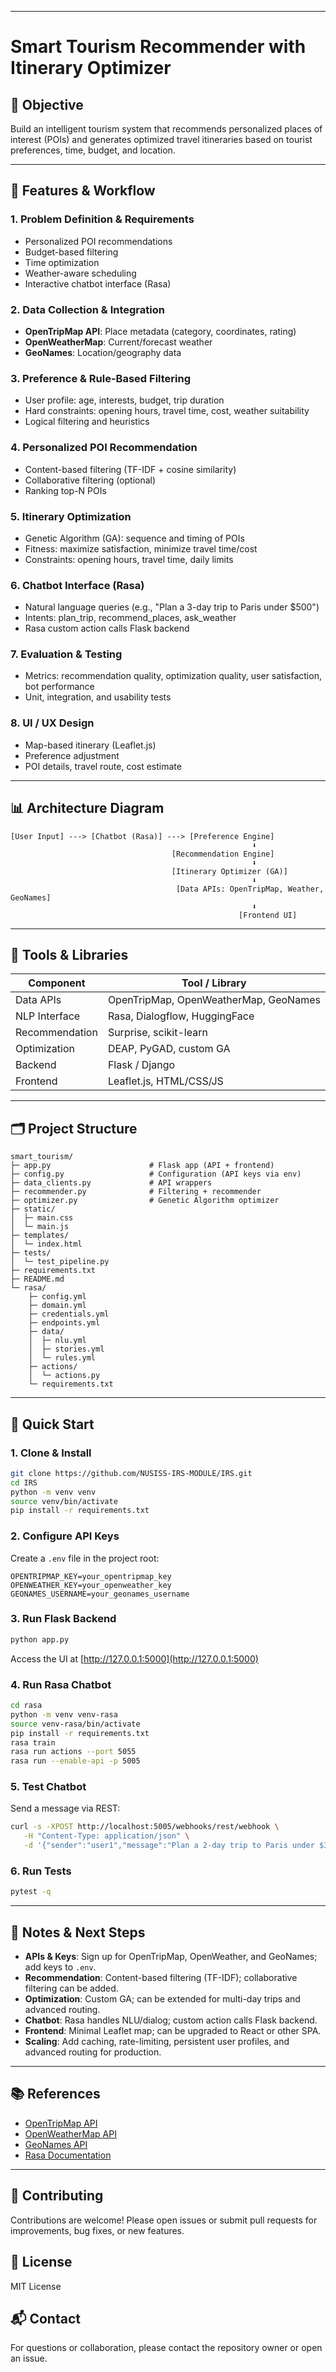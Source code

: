
---

# Smart Tourism Recommender with Itinerary Optimizer

## 🧩 Objective
Build an intelligent tourism system that recommends personalized places of interest (POIs) and generates optimized travel itineraries based on tourist preferences, time, budget, and location.

---

## 📌 Features & Workflow

### 1. Problem Definition & Requirements
- Personalized POI recommendations
- Budget-based filtering
- Time optimization
- Weather-aware scheduling
- Interactive chatbot interface (Rasa)

### 2. Data Collection & Integration
- **OpenTripMap API**: Place metadata (category, coordinates, rating)
- **OpenWeatherMap**: Current/forecast weather
- **GeoNames**: Location/geography data

### 3. Preference & Rule-Based Filtering
- User profile: age, interests, budget, trip duration
- Hard constraints: opening hours, travel time, cost, weather suitability
- Logical filtering and heuristics

### 4. Personalized POI Recommendation
- Content-based filtering (TF-IDF + cosine similarity)
- Collaborative filtering (optional)
- Ranking top-N POIs

### 5. Itinerary Optimization
- Genetic Algorithm (GA): sequence and timing of POIs
- Fitness: maximize satisfaction, minimize travel time/cost
- Constraints: opening hours, travel time, daily limits

### 6. Chatbot Interface (Rasa)
- Natural language queries (e.g., "Plan a 3-day trip to Paris under $500")
- Intents: plan_trip, recommend_places, ask_weather
- Rasa custom action calls Flask backend

### 7. Evaluation & Testing
- Metrics: recommendation quality, optimization quality, user satisfaction, bot performance
- Unit, integration, and usability tests

### 8. UI / UX Design
- Map-based itinerary (Leaflet.js)
- Preference adjustment
- POI details, travel route, cost estimate

---

## 📊 Architecture Diagram
```
[User Input] ---> [Chatbot (Rasa)] ---> [Preference Engine]
                                                      ⬇
                                    [Recommendation Engine]
                                                      ⬇
                                    [Itinerary Optimizer (GA)]
                                                      ⬇
                                     [Data APIs: OpenTripMap, Weather, GeoNames]
                                                      ⬇
                                                   [Frontend UI]
```

---

## 🧰 Tools & Libraries
| Component         | Tool / Library                |
|-------------------|------------------------------|
| Data APIs         | OpenTripMap, OpenWeatherMap, GeoNames |
| NLP Interface     | Rasa, Dialogflow, HuggingFace |
| Recommendation    | Surprise, scikit-learn        |
| Optimization      | DEAP, PyGAD, custom GA        |
| Backend           | Flask / Django                |
| Frontend          | Leaflet.js, HTML/CSS/JS       |

---

## 🗂️ Project Structure
```
smart_tourism/
├─ app.py                      # Flask app (API + frontend)
├─ config.py                   # Configuration (API keys via env)
├─ data_clients.py             # API wrappers
├─ recommender.py              # Filtering + recommender
├─ optimizer.py                # Genetic Algorithm optimizer
├─ static/
│  ├─ main.css
│  └─ main.js
├─ templates/
│  └─ index.html
├─ tests/
│  └─ test_pipeline.py
├─ requirements.txt
├─ README.md
└─ rasa/
    ├─ config.yml
    ├─ domain.yml
    ├─ credentials.yml
    ├─ endpoints.yml
    ├─ data/
    │  ├─ nlu.yml
    │  ├─ stories.yml
    │  └─ rules.yml
    ├─ actions/
    │  └─ actions.py
    └─ requirements.txt
```

---

## 🚀 Quick Start

### 1. Clone & Install
```bash
git clone https://github.com/NUSISS-IRS-MODULE/IRS.git
cd IRS
python -m venv venv
source venv/bin/activate
pip install -r requirements.txt
```

### 2. Configure API Keys
Create a `.env` file in the project root:
```
OPENTRIPMAP_KEY=your_opentripmap_key
OPENWEATHER_KEY=your_openweather_key
GEONAMES_USERNAME=your_geonames_username
```

### 3. Run Flask Backend
```bash
python app.py
```
Access the UI at [http://127.0.0.1:5000](http://127.0.0.1:5000)

### 4. Run Rasa Chatbot
```bash
cd rasa
python -m venv venv-rasa
source venv-rasa/bin/activate
pip install -r requirements.txt
rasa train
rasa run actions --port 5055
rasa run --enable-api -p 5005
```

### 5. Test Chatbot
Send a message via REST:
```bash
curl -s -XPOST http://localhost:5005/webhooks/rest/webhook \
   -H "Content-Type: application/json" \
   -d '{"sender":"user1","message":"Plan a 2-day trip to Paris under $300"}'
```

### 6. Run Tests
```bash
pytest -q
```

---

## 📝 Notes & Next Steps
- **APIs & Keys**: Sign up for OpenTripMap, OpenWeather, and GeoNames; add keys to `.env`.
- **Recommendation**: Content-based filtering (TF-IDF); collaborative filtering can be added.
- **Optimization**: Custom GA; can be extended for multi-day trips and advanced routing.
- **Chatbot**: Rasa handles NLU/dialog; custom action calls Flask backend.
- **Frontend**: Minimal Leaflet map; can be upgraded to React or other SPA.
- **Scaling**: Add caching, rate-limiting, persistent user profiles, and advanced routing for production.

---

## 📚 References
- [OpenTripMap API](https://dev.opentripmap.org/)
- [OpenWeatherMap API](https://openweathermap.org/api)
- [GeoNames API](https://www.geonames.org/export/web-services.html)
- [Rasa Documentation](https://rasa.com/docs/)

---

## 🤝 Contributing
Contributions are welcome! Please open issues or submit pull requests for improvements, bug fixes, or new features.

## 📄 License
MIT License

## 📬 Contact
For questions or collaboration, please contact the repository owner or open an issue.